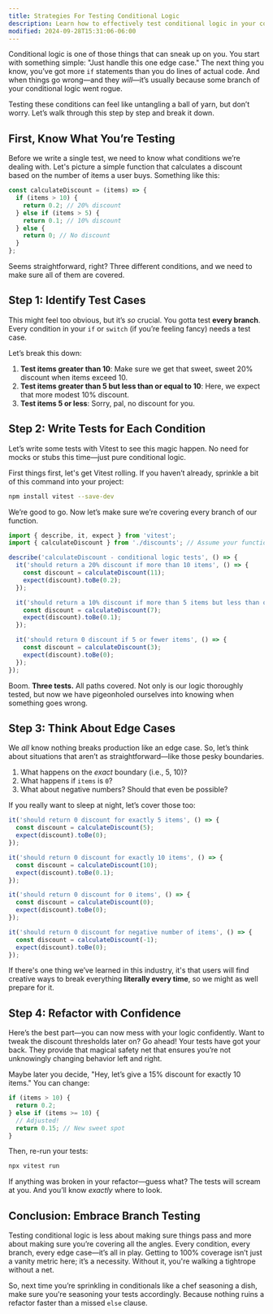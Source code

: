 ```yaml
---
title: Strategies For Testing Conditional Logic
description: Learn how to effectively test conditional logic in your code.
modified: 2024-09-28T15:31:06-06:00
---
```


Conditional logic is one of those things that can sneak up on you. You start with something simple: "Just handle this one edge case." The next thing you know, you’ve got more `if` statements than you do lines of actual code. And when things go wrong—and they _will_—it’s usually because some branch of your conditional logic went rogue.

Testing these conditions can feel like untangling a ball of yarn, but don’t worry. Let’s walk through this step by step and break it down.

## First, Know What You’re Testing

Before we write a single test, we need to know what conditions we’re dealing with. Let's picture a simple function that calculates a discount based on the number of items a user buys. Something like this:

```javascript
const calculateDiscount = (items) => {
  if (items > 10) {
    return 0.2; // 20% discount
  } else if (items > 5) {
    return 0.1; // 10% discount
  } else {
    return 0; // No discount
  }
};
```

Seems straightforward, right? Three different conditions, and we need to make sure all of them are covered.

## Step 1: Identify Test Cases

This might feel too obvious, but it’s _so_ crucial. You gotta test **every branch**. Every condition in your `if` or `switch` (if you’re feeling fancy) needs a test case.

Let’s break this down:

1. **Test items greater than 10**: Make sure we get that sweet, sweet 20% discount when items exceed 10.
2. **Test items greater than 5 but less than or equal to 10**: Here, we expect that more modest 10% discount.
3. **Test items 5 or less**: Sorry, pal, no discount for you.

## Step 2: Write Tests for Each Condition

Let’s write some tests with Vitest to see this magic happen. No need for mocks or stubs this time—just pure conditional logic.

First things first, let's get Vitest rolling. If you haven’t already, sprinkle a bit of this command into your project:

```bash
npm install vitest --save-dev
```

We’re good to go. Now let’s make sure we’re covering every branch of our function.

```javascript
import { describe, it, expect } from 'vitest';
import { calculateDiscount } from './discounts'; // Assume your function lives here

describe('calculateDiscount - conditional logic tests', () => {
  it('should return a 20% discount if more than 10 items', () => {
    const discount = calculateDiscount(11);
    expect(discount).toBe(0.2);
  });

  it('should return a 10% discount if more than 5 items but less than or equal to 10', () => {
    const discount = calculateDiscount(7);
    expect(discount).toBe(0.1);
  });

  it('should return 0 discount if 5 or fewer items', () => {
    const discount = calculateDiscount(3);
    expect(discount).toBe(0);
  });
});
```

Boom. **Three tests.** All paths covered. Not only is our logic thoroughly tested, but now we have pigeonholed ourselves into knowing when something goes wrong.

## Step 3: Think About Edge Cases

We _all_ know nothing breaks production like an edge case. So, let’s think about situations that aren’t as straightforward—like those pesky boundaries.

1. What happens on the _exact_ boundary (i.e., 5, 10)?
2. What happens if `items` is `0`?
3. What about negative numbers? Should that even be possible?

If you really want to sleep at night, let’s cover those too:

```javascript
it('should return 0 discount for exactly 5 items', () => {
  const discount = calculateDiscount(5);
  expect(discount).toBe(0);
});

it('should return 0 discount for exactly 10 items', () => {
  const discount = calculateDiscount(10);
  expect(discount).toBe(0.1);
});

it('should return 0 discount for 0 items', () => {
  const discount = calculateDiscount(0);
  expect(discount).toBe(0);
});

it('should return 0 discount for negative number of items', () => {
  const discount = calculateDiscount(-1);
  expect(discount).toBe(0);
});
```

If there's one thing we’ve learned in this industry, it's that users will find creative ways to break everything **literally every time**, so we might as well prepare for it.

## Step 4: Refactor with Confidence

Here’s the best part—you can now mess with your logic confidently. Want to tweak the discount thresholds later on? Go ahead! Your tests have got your back. They provide that magical safety net that ensures you’re not unknowingly changing behavior left and right.

Maybe later you decide, "Hey, let’s give a 15% discount for exactly 10 items." You can change:

```javascript
if (items > 10) {
  return 0.2;
} else if (items >= 10) {
  // Adjusted!
  return 0.15; // New sweet spot
}
```

Then, re-run your tests:

```bash
npx vitest run
```

If anything was broken in your refactor—guess what? The tests will scream at you. And you’ll know _exactly_ where to look.

## Conclusion: Embrace Branch Testing

Testing conditional logic is less about making sure things pass and more about making sure you’re covering all the angles. Every condition, every branch, every edge case—it’s all in play. Getting to 100% coverage isn’t just a vanity metric here; it’s a necessity. Without it, you're walking a tightrope without a net.

So, next time you’re sprinkling in conditionals like a chef seasoning a dish, make sure you're seasoning your tests accordingly. Because nothing ruins a refactor faster than a missed `else` clause.
